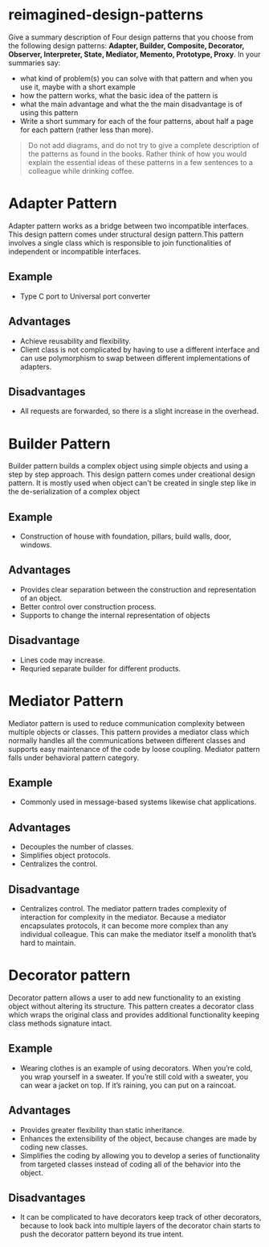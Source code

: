 # reimagined-design-patterns

Give a summary description of Four design patterns that you choose from the following design patterns: **Adapter,  Builder, Composite, Decorator, Observer, Interpreter, State, Mediator, Memento, Prototype, Proxy**. In your summaries say:

- what kind of problem(s) you can solve with that pattern and when you use it, maybe with a short example
- how the pattern works, what the basic idea of the pattern is
- what the main advantage and what the the main disadvantage is of using this pattern
- Write a short summary for each of the four patterns, about half a page for each pattern (rather less than more). 

> Do not add diagrams, and do not try to give a complete description of the patterns as found in the books. Rather think of how you would explain the essential ideas of these patterns in a few sentences to a colleague while drinking coffee.

# Adapter Pattern
Adapter pattern works as a bridge between two incompatible interfaces. This design pattern comes under structural design pattern.This pattern involves a single class which is responsible to join functionalities of independent or incompatible interfaces.
## Example
- Type C port to Universal port converter 

## Advantages
- Achieve reusability and flexibility.
- Client class is not complicated by having to use a different interface and can use polymorphism to swap between different implementations of adapters.

## Disadvantages
- All requests are forwarded, so there is a slight increase in the overhead.


# Builder Pattern
Builder pattern builds a complex object using simple objects and using a step by step approach. This design pattern comes under creational design pattern. It is mostly used when object can't be created in single step like in the de-serialization of a complex object

## Example
- Construction of house with foundation, pillars, build walls, door, windows.

## Advantages
- Provides clear separation between the construction and representation of an object.
- Better control over construction process.
- Supports to change the internal representation of objects

## Disadvantage
- Lines code may increase.
- Requried separate builder for different products.

# Mediator Pattern
Mediator pattern is used to reduce communication complexity between multiple objects or classes. This pattern provides a mediator class which normally handles all the communications between different classes and supports easy maintenance of the code by loose coupling. Mediator pattern falls under behavioral pattern category.

## Example
- Commonly used in message-based systems likewise chat applications.

## Advantages
- Decouples the number of classes.
- Simplifies object protocols.
- Centralizes the control.

## Disadvantage
- Centralizes control. The mediator pattern trades complexity of interaction for complexity in the mediator. Because a mediator encapsulates protocols, it can become more complex than any individual colleague. This can make the mediator itself a monolith that’s hard to maintain.

# Decorator pattern
Decorator pattern allows a user to add new functionality to an existing object without altering its structure. This pattern creates a decorator class which wraps the original class and provides additional functionality keeping class methods signature intact.

## Example
- Wearing clothes is an example of using decorators. When you’re cold, you wrap yourself in a sweater. If you’re still cold with a sweater, you can wear a jacket on top. If it’s raining, you can put on a raincoat.

## Advantages
- Provides greater flexibility than static inheritance.
- Enhances the extensibility of the object, because changes are made by coding new classes.
- Simplifies the coding by allowing you to develop a series of functionality from targeted classes instead of coding all of the behavior into the object.

## Disadvantages
- It can be complicated to have decorators keep track of other decorators, because to look back into multiple layers of the decorator chain starts to push the decorator pattern beyond its true intent.
